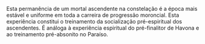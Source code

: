 ﻿Esta permanência de um mortal ascendente na constelação é a época mais estável e uniforme em toda a carreira de progressão moroncial. Esta experiência constitui o treinamento da socialização pré-espiritual dos ascendentes. É análoga à experiência espiritual do pré-finalitor de Havona e ao treinamento pré-absonito no Paraíso.